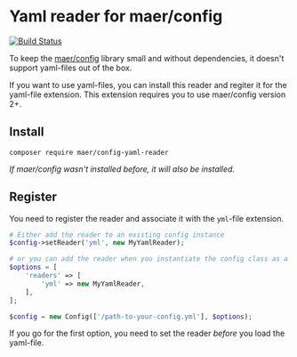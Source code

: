 # Yaml reader for maer/config

[![Build Status](https://api.travis-ci.org/magnus-eriksson/config-yaml-reader.svg)](https://travis-ci.org/magnus-eriksson/config-yaml-reader)

To keep the [maer/config](https://github.com/magnus-eriksson/config) library small and without dependencies, it doesn't support yaml-files out of the box.

If you want to use yaml-files, you can install this reader and regiter it for the yaml-file extension. This extension requires you to use maer/config version 2+.

## Install

```
composer require maer/config-yaml-reader
```

_If maer/config wasn't installed before, it will also be installed._

## Register

You need to register the reader and associate it with the `yml`-file extension.

```php
# Either add the reader to an existing config instance
$config->setReader('yml', new MyYamlReader);

# or you can add the reader when you instantiate the config class as a second argument
$options = [
    'readers' => [
        'yml' => new MyYamlReader,
    ],
];

$config = new Config(['/path-to-your-config.yml'], $options);
```

If you go for the first option, you need to set the reader _before_ you load the yaml-file.
